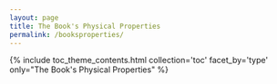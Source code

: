 ```yaml
---
layout: page
title: The Book's Physical Properties
permalink: /booksproperties/
---
```


{% include toc_theme_contents.html collection='toc' facet_by='type' only="The Book's Physical Properties" %}
